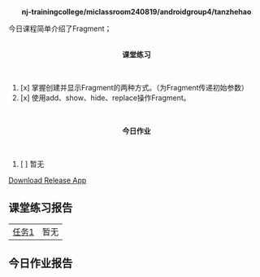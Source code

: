 <div>
    <p align="center">
        <strong>nj-trainingcollege/miclassroom240819/androidgroup4/tanzhehao</strong>
        <br>
    </p>
    今日课程简单介绍了Fragment；
    <br><br>
    <p align="center"><strong>课堂练习</strong></p>
    <br>
</div>

1. [x] 掌握创建并显示Fragment的两种方式。（为Fragment传递初始参数）
2. [x] 使用add、show、hide、replace操作Fragment。


<div>
    <br>
    <p align="center"><strong>今日作业</strong></p>
    <br>
</div>

1. [ ] 暂无

<div>
    <a href="https://partner-gitlab.mioffice.cn/nj-trainingcollege/miclassroom240819/androidgroup4/tanzhehao/homework/-/raw/main/day3/app/release/app-release.apk?inline=false">Download Release App</a>
    <br>
</div>

## 课堂练习报告

|                                                                                                                                                   |    |
| ------------------------------------------------------------------------------------------------------------------------------------------------- |----|
| [任务1](https://partner-gitlab.mioffice.cn/nj-trainingcollege/miclassroom240819/androidgroup4/tanzhehao/homework/-/blob/main/day3/Day3-Train1.md) | 暂无 |

## 今日作业报告

